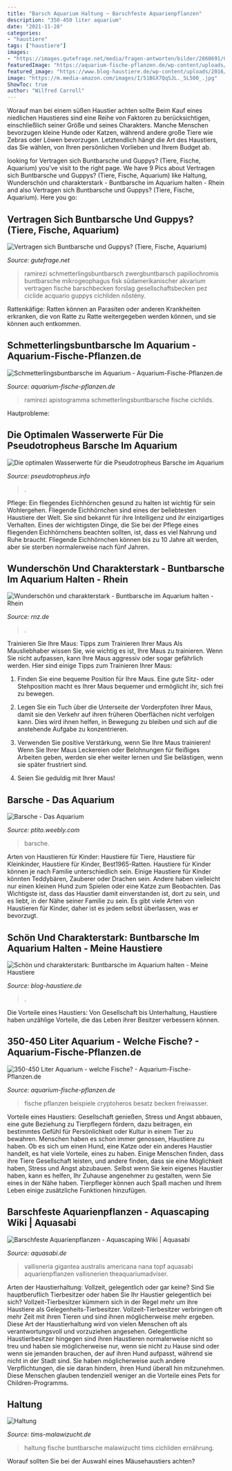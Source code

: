 ```yaml
---
title: "Barsch Aquarium Haltung ~ Barschfeste Aquarienpflanzen"
description: "350-450 liter aquarium"
date: "2021-11-28"
categories:
- "haustiere"
tags: ["haustiere"]
images:
- "https://images.gutefrage.net/media/fragen-antworten/bilder/2860691/0_big.jpg?v=1234984498000"
featuredImage: "https://aquarium-fische-pflanzen.de/wp-content/uploads/2018/05/flaggenbuntbarsche-im-450-liter-aquarium.jpg"
featured_image: "https://www.blog-haustiere.de/wp-content/uploads/2016/11/dpa-urn-newsml-dpa-com-20090101-160722-99-776453_large_4_3.jpg"
image: "https://m.media-amazon.com/images/I/51BGX7QqSJL._SL500_.jpg"
ShowToc: true
author: "Wilfred Carroll"
---
```



Worauf man bei einem süßen Haustier achten sollte
Beim Kauf eines niedlichen Haustieres sind eine Reihe von Faktoren zu berücksichtigen, einschließlich seiner Größe und seines Charakters. Manche Menschen bevorzugen kleine Hunde oder Katzen, während andere große Tiere wie Zebras oder Löwen bevorzugen. Letztendlich hängt die Art des Haustiers, das Sie wählen, von Ihren persönlichen Vorlieben und Ihrem Budget ab.

	

		
looking for Vertragen sich Buntbarsche und Guppys? (Tiere, Fische, Aquarium) you've visit to the right page. We have 9 Pics about Vertragen sich Buntbarsche und Guppys? (Tiere, Fische, Aquarium) like Haltung, Wunderschön und charakterstark - Buntbarsche im Aquarium halten - Rhein and also Vertragen sich Buntbarsche und Guppys? (Tiere, Fische, Aquarium). Here you go:
		
    
## Vertragen Sich Buntbarsche Und Guppys? (Tiere, Fische, Aquarium)

<img loading=lazy src="https://images.gutefrage.net/media/fragen-antworten/bilder/2860691/0_big.jpg?v=1234984498000" onerror="this.onerror=null;this.src='https://tse2.mm.bing.net/th?id=OIP.JzJcf5Zj7Or92dHuqvpwhgHaFb&amp;pid=15.1';" alt="Vertragen sich Buntbarsche und Guppys? (Tiere, Fische, Aquarium)">

_Source: gutefrage.net_

>ramirezi schmetterlingsbuntbarsch zwergbuntbarsch papiliochromis buntbarsche mikrogeophagus fisk südamerikanischer akvarium vertragen fische barschbecken forslag gesellschaftsbecken pez ciclide acquario guppys cichliden nőstény. 

	

Rattenkäfige: Ratten können an Parasiten oder anderen Krankheiten erkranken, die von Ratte zu Ratte weitergegeben werden können, und sie können auch entkommen.

    
## Schmetterlingsbuntbarsche Im Aquarium - Aquarium-Fische-Pflanzen.de

<img loading=lazy src="http://aquarium-fische-pflanzen.de/wp-content/uploads/2017/12/ramirezi-electric-blue-im-aquarium.jpg" onerror="this.onerror=null;this.src='https://tse3.mm.bing.net/th?id=OIP.FJuO1ZikQhqG8G0wMNzR3QHaEd&amp;pid=15.1';" alt="Schmetterlingsbuntbarsche im Aquarium - Aquarium-Fische-Pflanzen.de">

_Source: aquarium-fische-pflanzen.de_

>ramirezi apistogramma schmetterlingsbuntbarsche fische cichlids. 

	

Hautprobleme:

    
## Die Optimalen Wasserwerte Für Die Pseudotropheus Barsche Im Aquarium

<img loading=lazy src="https://m.media-amazon.com/images/I/51BGX7QqSJL._SL500_.jpg" onerror="this.onerror=null;this.src='https://tse2.mm.bing.net/th?id=OIP.fcE4PiV6WhmaZ2IXBirayAHaHH&amp;pid=15.1';" alt="Die optimalen Wasserwerte für die Pseudotropheus Barsche im Aquarium">

_Source: pseudotropheus.info_

>. 

	

Pflege: Ein fliegendes Eichhörnchen gesund zu halten ist wichtig für sein Wohlergehen.
Fliegende Eichhörnchen sind eines der beliebtesten Haustiere der Welt. Sie sind bekannt für ihre Intelligenz und ihr einzigartiges Verhalten. Eines der wichtigsten Dinge, die Sie bei der Pflege eines fliegenden Eichhörnchens beachten sollten, ist, dass es viel Nahrung und Ruhe braucht. Fliegende Eichhörnchen können bis zu 10 Jahre alt werden, aber sie sterben normalerweise nach fünf Jahren.

    
## Wunderschön Und Charakterstark - Buntbarsche Im Aquarium Halten - Rhein

<img loading=lazy src="https://www.rnz.de/cms_media/module_img/344/172074_1_org_Buntbarsche1.png" onerror="this.onerror=null;this.src='https://tse3.mm.bing.net/th?id=OIP.UVRLGTGC6iKpbLOCi8XgIQHaE2&amp;pid=15.1';" alt="Wunderschön und charakterstark - Buntbarsche im Aquarium halten - Rhein">

_Source: rnz.de_

>. 

	

Trainieren Sie Ihre Maus: Tipps zum Trainieren Ihrer Maus
Als Mausliebhaber wissen Sie, wie wichtig es ist, Ihre Maus zu trainieren. Wenn Sie nicht aufpassen, kann Ihre Maus aggressiv oder sogar gefährlich werden. Hier sind einige Tipps zum Trainieren Ihrer Maus:
1. Finden Sie eine bequeme Position für Ihre Maus. Eine gute Sitz- oder Stehposition macht es Ihrer Maus bequemer und ermöglicht ihr, sich frei zu bewegen.

2. Legen Sie ein Tuch über die Unterseite der Vorderpfoten Ihrer Maus, damit sie den Verkehr auf ihren früheren Oberflächen nicht verfolgen kann. Dies wird ihnen helfen, in Bewegung zu bleiben und sich auf die anstehende Aufgabe zu konzentrieren.

3. Verwenden Sie positive Verstärkung, wenn Sie Ihre Maus trainieren! Wenn Sie Ihrer Maus Leckereien oder Belohnungen für fleißiges Arbeiten geben, werden sie eher weiter lernen und Sie belästigen, wenn sie später frustriert sind.

4. Seien Sie geduldig mit Ihrer Maus!

    
## Barsche - Das Aquarium

<img loading=lazy src="http://ptito.weebly.com/uploads/8/7/6/6/8766994/568333_orig.jpg" onerror="this.onerror=null;this.src='https://tse4.mm.bing.net/th?id=OIP.CLBwYT1BwdQqFhjBgZirfwHaE8&amp;pid=15.1';" alt="Barsche - Das Aquarium">

_Source: ptito.weebly.com_

>barsche. 

	

Arten von Haustieren für Kinder: Haustiere für Tiere, Haustiere für Kleinkinder, Haustiere für Kinder, Best1965-Ratten.
Haustiere für Kinder können je nach Familie unterschiedlich sein. Einige Haustiere für Kinder könnten Teddybären, Zauberer oder Drachen sein. Andere haben vielleicht nur einen kleinen Hund zum Spielen oder eine Katze zum Beobachten. Das Wichtigste ist, dass das Haustier damit einverstanden ist, dort zu sein, und es liebt, in der Nähe seiner Familie zu sein. Es gibt viele Arten von Haustieren für Kinder, daher ist es jedem selbst überlassen, was er bevorzugt.

    
## Schön Und Charakterstark: Buntbarsche Im Aquarium Halten - Meine Haustiere

<img loading=lazy src="https://www.blog-haustiere.de/wp-content/uploads/2016/11/dpa-urn-newsml-dpa-com-20090101-160722-99-776453_large_4_3.jpg" onerror="this.onerror=null;this.src='https://tse1.mm.bing.net/th?id=OIP.eaOPSiZkcS9nQo0z8QMJ7AEsDh&amp;pid=15.1';" alt="Schön und charakterstark: Buntbarsche im Aquarium halten - Meine Haustiere">

_Source: blog-haustiere.de_

>. 

	

Die Vorteile eines Haustiers: Von Gesellschaft bis Unterhaltung, Haustiere haben unzählige Vorteile, die das Leben ihrer Besitzer verbessern können.

    
## 350-450 Liter Aquarium - Welche Fische? - Aquarium-Fische-Pflanzen.de

<img loading=lazy src="https://aquarium-fische-pflanzen.de/wp-content/uploads/2018/05/flaggenbuntbarsche-im-450-liter-aquarium.jpg" onerror="this.onerror=null;this.src='https://tse3.mm.bing.net/th?id=OIP.9AARMf5uPHUxcmD58-apSAHaEK&amp;pid=15.1';" alt="350-450 Liter Aquarium - welche Fische? - Aquarium-Fische-Pflanzen.de">

_Source: aquarium-fische-pflanzen.de_

>fische pflanzen beispiele cryptoheros besatz becken freiwasser. 

	

Vorteile eines Haustiers: Gesellschaft genießen, Stress und Angst abbauen, eine gute Beziehung zu Tierpflegern fördern, dazu beitragen, ein bestimmtes Gefühl für Persönlichkeit oder Kultur in einem Tier zu bewahren.
Menschen haben es schon immer genossen, Haustiere zu haben. Ob es sich um einen Hund, eine Katze oder ein anderes Haustier handelt, es hat viele Vorteile, eines zu haben. Einige Menschen finden, dass ihre Tiere Gesellschaft leisten, und andere finden, dass sie eine Möglichkeit haben, Stress und Angst abzubauen. Selbst wenn Sie kein eigenes Haustier haben, kann es helfen, Ihr Zuhause angenehmer zu gestalten, wenn Sie eines in der Nähe haben. Tierpfleger können auch Spaß machen und Ihrem Leben einige zusätzliche Funktionen hinzufügen.

    
## Barschfeste Aquarienpflanzen - Aquascaping Wiki | Aquasabi

<img loading=lazy src="https://www.aquasabi.de/vcdn/images/item/zoom/T6UE62cfDg/vallisneria-australis-topf.jpg" onerror="this.onerror=null;this.src='https://tse4.mm.bing.net/th?id=OIP.djZFBrjf3Js9gLGTdZBCcgHaHa&amp;pid=15.1';" alt="Barschfeste Aquarienpflanzen - Aquascaping Wiki | Aquasabi">

_Source: aquasabi.de_

>vallisneria gigantea australis americana nana topf aquasabi aquarienpflanzen vallisnerien theaquariumadviser. 

	

Arten der Haustierhaltung: Vollzeit, gelegentlich oder gar keine?
Sind Sie hauptberuflich Tierbesitzer oder haben Sie Ihr Haustier gelegentlich bei sich? Vollzeit-Tierbesitzer kümmern sich in der Regel mehr um ihre Haustiere als Gelegenheits-Tierbesitzer. Vollzeit-Tierbesitzer verbringen oft mehr Zeit mit ihren Tieren und sind ihnen möglicherweise mehr ergeben. Diese Art der Haustierhaltung wird von vielen Menschen oft als verantwortungsvoll und vorzuziehen angesehen.
Gelegentliche Haustierbesitzer hingegen sind ihren Haustieren normalerweise nicht so treu und haben sie möglicherweise nur, wenn sie nicht zu Hause sind oder wenn sie jemanden brauchen, der auf ihren Hund aufpasst, während sie nicht in der Stadt sind. Sie haben möglicherweise auch andere Verpflichtungen, die sie daran hindern, ihren Hund überall hin mitzunehmen. Diese Menschen glauben tendenziell weniger an die Vorteile eines Pets for Children-Programms.

    
## Haltung

<img loading=lazy src="http://www.tims-malawizucht.de/bilder/Haltung_848.jpg" onerror="this.onerror=null;this.src='https://tse1.mm.bing.net/th?id=OIP.1fIsjFf5VfiJAH8ome6ZngHaFN&amp;pid=15.1';" alt="Haltung">

_Source: tims-malawizucht.de_

>haltung fische buntbarsche malawizucht tims cichliden ernährung. 

	

Worauf sollten Sie bei der Auswahl eines Mäusehaustiers achten?

